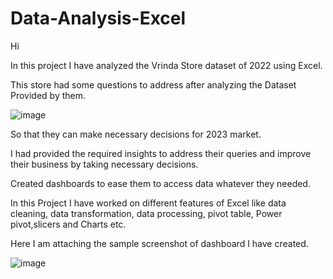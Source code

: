 # Data-Analysis-Excel

Hi


In this project I have analyzed the Vrinda Store dataset of 2022 using Excel.


This store had some questions to address after analyzing the Dataset Provided by them.





![image](https://user-images.githubusercontent.com/131325915/233271189-5d53b99c-5d75-44cb-b2a3-eab46b518aeb.png)






So that they can make necessary decisions for 2023 market.



 
I had provided the required insights to address their queries and improve their business by taking necessary decisions.




Created dashboards to ease them to access data whatever they needed.






In this Project I have worked on different features of Excel like data cleaning, data transformation, data processing, pivot table, Power pivot,slicers and Charts etc.




Here I am attaching the sample screenshot of dashboard I have created.



 
![image](https://user-images.githubusercontent.com/131325915/233271072-485505a0-5f10-4b50-b1e2-d2fd1d9f1387.png)
